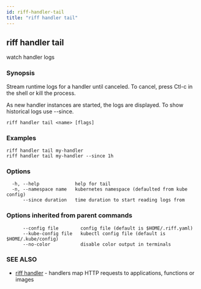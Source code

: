 ```yaml
---
id: riff-handler-tail
title: "riff handler tail"
---
```

## riff handler tail

watch handler logs

### Synopsis

Stream runtime logs for a handler until canceled. To cancel, press Ctl-c in the
shell or kill the process.

As new handler instances are started, the logs are displayed. To show historical logs use
--since.

```
riff handler tail <name> [flags]
```

### Examples

```
riff handler tail my-handler
riff handler tail my-handler --since 1h
```

### Options

```
  -h, --help             help for tail
  -n, --namespace name   kubernetes namespace (defaulted from kube config)
      --since duration   time duration to start reading logs from
```

### Options inherited from parent commands

```
      --config file        config file (default is $HOME/.riff.yaml)
      --kube-config file   kubectl config file (default is $HOME/.kube/config)
      --no-color           disable color output in terminals
```

### SEE ALSO

* [riff handler](riff_handler.md)	 - handlers map HTTP requests to applications, functions or images

